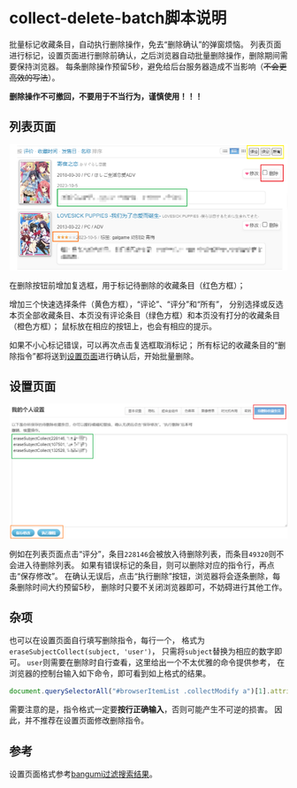 # collect-delete-batch脚本说明

批量标记收藏条目，自动执行删除操作，免去“删除确认”的弹窗烦恼。
列表页面进行标记，设置页面进行删除前确认，之后浏览器自动批量删除操作，删除期间需要保持浏览器。
每条删除操作预留5秒，避免给后台服务器造成不当影响（~~不会更高效的写法~~）。

**删除操作不可撤回，不要用于不当行为，谨慎使用！！！**

## 列表页面

![列表页面](images/list-page.png)

在删除按钮前增加复选框，用于标记待删除的收藏条目（红色方框）；

增加三个快速选择条件（黄色方框），“评论”、“评分”和“所有”，
分别选择或反选本页全部收藏条目、本页没有评论条目（绿色方框）和本页没有打分的收藏条目（橙色方框）；
鼠标放在相应的按钮上，也会有相应的提示。

如果不小心标记错误，可以再次点击复选框取消标记；
所有标记的收藏条目的“删除指令”都将送到[设置页面](#列表页面)进行确认后，开始批量删除。

## 设置页面

![设置页面](images/set-page.png)

例如在列表页面点击“评分”，条目`228146`会被放入待删除列表，而条目`49320`则不会进入待删除列表。
如果有错误标记的条目，则可以删除对应的指令行，再点击“保存修改”。
在确认无误后，点击“执行删除”按钮，浏览器将会逐条删除，每条删除时间大约预留5秒，
删除时只要不关闭浏览器即可，不妨碍进行其他工作。

## 杂项

也可以在设置页面自行填写删除指令，每行一个，
格式为`eraseSubjectCollect(subject, 'user')`，
只需将`subject`替换为相应的数字即可。
`user`则需要在删除时自行查看，这里给出一个不太优雅的命令提供参考，
在浏览器的控制台输入如下命令，即可看到如上格式的结果。

```js
document.querySelectorAll("#browserItemList .collectModify a")[1].attributes.onclick.value
```

需要注意的是，指令格式一定要**按行正确输入**，否则可能产生不可逆的损害。
因此，并不推荐在设置页面修改删除指令。

## 参考

设置页面格式参考[bangumi过滤搜索结果](https://github.com/bangumi/scripts/blob/master/liaune/bangumi_result_blacklist.user.js)。
